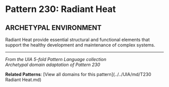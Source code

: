 # Pattern 230: Radiant Heat

## ARCHETYPAL ENVIRONMENT

Radiant Heat provide essential structural and functional elements that support the healthy development and maintenance of complex systems.

---

*From the UIA 5-fold Pattern Language collection*  
*Archetypal domain adaptation of Pattern 230*

**Related Patterns**: [View all domains for this pattern](../../UIA/md/T230 Radiant Heat.md)